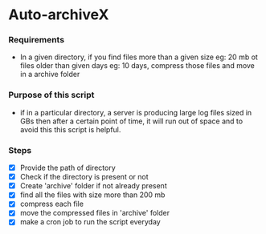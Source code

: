 # Auto-archiveX 

### Requirements

* In a given directory, if you find files more than a given size eg: 20 mb ot files older than given days eg: 10 days, compress those files and move in a archive folder

### Purpose of this script

* if in a particular directory, a server is producing large log files sized in GBs then after a certain point of time, it will run out of space and to avoid this this script is helpful.
### Steps

- [x] Provide the path of directory
- [x] Check if the directory is present or not
- [x] Create 'archive' folder if not already present
- [x] find all the files with size more than 200 mb
- [x] compress each file
- [x] move the compressed files in 'archive' folder
- [x] make a cron job to run the script everyday
